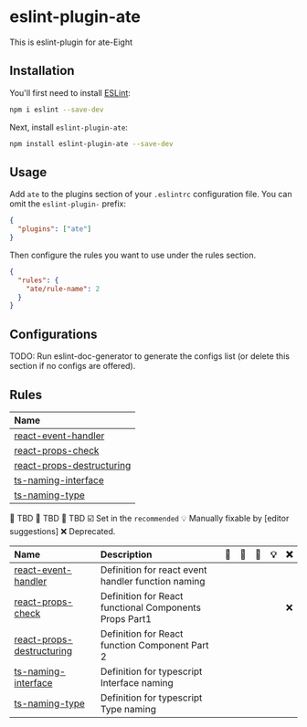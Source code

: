 # eslint-plugin-ate

This is eslint-plugin for ate-Eight

## Installation

You'll first need to install [ESLint](https://eslint.org/):

```sh
npm i eslint --save-dev
```

Next, install `eslint-plugin-ate`:

```sh
npm install eslint-plugin-ate --save-dev
```

## Usage

Add `ate` to the plugins section of your `.eslintrc` configuration file. You can omit the `eslint-plugin-` prefix:

```json
{
  "plugins": ["ate"]
}
```

Then configure the rules you want to use under the rules section.

```json
{
  "rules": {
    "ate/rule-name": 2
  }
}
```

## Configurations

<!-- begin auto-generated configs list -->

TODO: Run eslint-doc-generator to generate the configs list (or delete this section if no configs are offered).

<!-- end auto-generated configs list -->

## Rules

<!-- begin auto-generated rules list -->

| Name                                                                 |
| :------------------------------------------------------------------- |
| [react-event-handler](docs/rules/react-event-handler.md)             |
| [react-props-check](docs/rules/react-props-check.md)                 |
| [react-props-destructuring](docs/rules/react-props-destructuring.md) |
| [ts-naming-interface](docs/rules/ts-naming-interface.md)             |
| [ts-naming-type](docs/rules/ts-naming-type.md)                       |

💼 TBD
🚫 TBD
🏃 TBD
☑️ Set in the `recommended`
💡 Manually fixable by [editor suggestions]
❌ Deprecated.

| Name                                                                 | Description                                            | 💼  | 🚫  | 🔧  | 💡  | ❌  |
| :------------------------------------------------------------------- | :----------------------------------------------------- | :-- | :-- | :-- | :-- | :-- |
| [react-event-handler](docs/rules/react-event-handler.md)             | Definition for react event handler function naming     |     |     |     |     |     |
| [react-props-check](docs/rules/react-props-check.md)                 | Definition for React functional Components Props Part1 |     |     |     |     | ❌  |
| [react-props-destructuring](docs/rules/react-props-destructuring.md) | Definition for React function Component Part 2         |     |     |     |     |     |
| [ts-naming-interface](docs/rules/ts-naming-interface.md)             | Definition for typescript Interface naming             |     |     |     |     |     |
| [ts-naming-type](docs/rules/ts-naming-type.md)                       | Definition for typescript Type naming                  |     |     |     |     |     |

<!-- end auto-generated rules list -->

<!-- end auto-generated rules list -->

